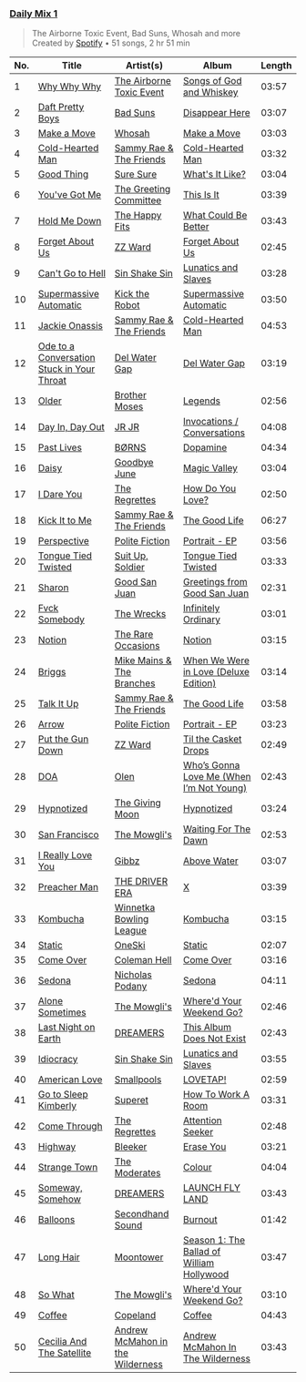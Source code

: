 ### [Daily Mix 1](https://open.spotify.com/playlist/37i9dQZF1E39Gzb56luQni)

> The Airborne Toxic Event, Bad Suns, Whosah and more<br>
> Created by [Spotify](https://open.spotify.com/user/spotify) • 51 songs, 2 hr 51 min

| No. | Title | Artist(s) | Album | Length |
|---|---|---|---|---|
| 1 | [Why Why Why](https://open.spotify.com/track/68kS1Ni1vcDKRi8uzQh8UM) | [The Airborne Toxic Event](https://open.spotify.com/artist/7xovAENFxmyEWhzbnHsB3Z) | [Songs of God and Whiskey](https://open.spotify.com/album/7MR51b6JwOmyBUtmFRWPvW) | 03:57 |
| 2 | [Daft Pretty Boys](https://open.spotify.com/track/41d2Q6DHcM20OdzynkRtvf) | [Bad Suns](https://open.spotify.com/artist/0YhUSm86okLWldQVwJkLlP) | [Disappear Here](https://open.spotify.com/album/2YXl7mV4d30fEbwpVQ7YBQ) | 03:07 |
| 3 | [Make a Move](https://open.spotify.com/track/0RvJZiIHkhOWkiqaAZnvSD) | [Whosah](https://open.spotify.com/artist/0jXaeFozic6yOdJRGuUcrR) | [Make a Move](https://open.spotify.com/album/5DOKl5dngRBhqXPQCluycM) | 03:03 |
| 4 | [Cold-Hearted Man](https://open.spotify.com/track/4a8L9qf7HshfwT9XqEWAY5) | [Sammy Rae & The Friends](https://open.spotify.com/artist/3lFDsTyYNPQc8WzJExnQWn) | [Cold-Hearted Man](https://open.spotify.com/album/1GWt0mqBJootdml3cbaG59) | 03:32 |
| 5 | [Good Thing](https://open.spotify.com/track/063d63uD0ZK1Ge9n5IF3Bg) | [Sure Sure](https://open.spotify.com/artist/1anAI9P9iSzc9qzLv6AtHZ) | [What's It Like?](https://open.spotify.com/album/056WVgV0QimZ6XcEHczGlG) | 03:04 |
| 6 | [You've Got Me](https://open.spotify.com/track/534uBUA3qVXAp1jLfK5tL1) | [The Greeting Committee](https://open.spotify.com/artist/1MIe1z4RdqLqHSJsb7EBMm) | [This Is It](https://open.spotify.com/album/35H7mR1u6XET8YKvezYUkB) | 03:39 |
| 7 | [Hold Me Down](https://open.spotify.com/track/1yhJdaC1kecHKUgGCChs4z) | [The Happy Fits](https://open.spotify.com/artist/73rPcaYEhBd0UuVZBqqyQJ) | [What Could Be Better](https://open.spotify.com/album/4dsTxC7fUsAp3qjkf93QI1) | 03:43 |
| 8 | [Forget About Us](https://open.spotify.com/track/7rijhdaZILNVlSQSfPOOky) | [ZZ Ward](https://open.spotify.com/artist/7aJSIsbI5wV8aFi2kkFfPi) | [Forget About Us](https://open.spotify.com/album/3pvVrSVs7UPLe6dlaKGQOa) | 02:45 |
| 9 | [Can't Go to Hell](https://open.spotify.com/track/7859pcBwSTJ8jerSu6lh9C) | [Sin Shake Sin](https://open.spotify.com/artist/5tFuUOO2a75KL5MXvplfhQ) | [Lunatics and Slaves](https://open.spotify.com/album/6cTHePkCxNFLWXGQqlwqYT) | 03:28 |
| 10 | [Supermassive Automatic](https://open.spotify.com/track/4MCyGRJqGyFwevVJ3rctN6) | [Kick the Robot](https://open.spotify.com/artist/3laW7qGOetV67hZzeLaWtG) | [Supermassive Automatic](https://open.spotify.com/album/7uUV0rN5jvXlDdPkBENrDv) | 03:50 |
| 11 | [Jackie Onassis](https://open.spotify.com/track/57cromdHnqVGbXregGbyOc) | [Sammy Rae & The Friends](https://open.spotify.com/artist/3lFDsTyYNPQc8WzJExnQWn) | [Cold-Hearted Man](https://open.spotify.com/album/1GWt0mqBJootdml3cbaG59) | 04:53 |
| 12 | [Ode to a Conversation Stuck in Your Throat](https://open.spotify.com/track/51Lf3l6wx008NdBxCQnD6B) | [Del Water Gap](https://open.spotify.com/artist/0xPoVNPnxIIUS1vrxAYV00) | [Del Water Gap](https://open.spotify.com/album/22ljnmjYzy4TS5tCtaRIUE) | 03:19 |
| 13 | [Older](https://open.spotify.com/track/7ftNgWJVEeA9HTLMaAzA0k) | [Brother Moses](https://open.spotify.com/artist/6PPQbW6B4qlgQbuvjbdQ4V) | [Legends](https://open.spotify.com/album/1LRpkUWt4EzdSGgC94VkEO) | 02:56 |
| 14 | [Day In, Day Out](https://open.spotify.com/track/7wyBSiCANPCa9O5HAy61qK) | [JR JR](https://open.spotify.com/artist/3VAxb3UskTNiHAKh4UeOEv) | [Invocations / Conversations](https://open.spotify.com/album/3Bdw1Q9ttJkDo43SkvNdpo) | 04:08 |
| 15 | [Past Lives](https://open.spotify.com/track/1Dr5JexwA15wmKe7Y7maA9) | [BØRNS](https://open.spotify.com/artist/1KP6TWI40m7p3QBTU6u2xo) | [Dopamine](https://open.spotify.com/album/17l7MIu0Jh0tdgK7or9ovw) | 04:34 |
| 16 | [Daisy](https://open.spotify.com/track/6zSekCO8d6oK2tsEBuxQPp) | [Goodbye June](https://open.spotify.com/artist/1l9I7G8J8AnMScWQwlNJ4M) | [Magic Valley](https://open.spotify.com/album/4GQp1LbFHcJVkS9M5HUzAL) | 03:04 |
| 17 | [I Dare You](https://open.spotify.com/track/6N3aShaAM8V6valfHIFVOr) | [The Regrettes](https://open.spotify.com/artist/67WNUxmM7y4WzHPAVzBu3E) | [How Do You Love?](https://open.spotify.com/album/0uIC8BxmLHZLpQX81ZqQE0) | 02:50 |
| 18 | [Kick It to Me](https://open.spotify.com/track/6QZbDUZEgkwaVWROtWzjQ0) | [Sammy Rae & The Friends](https://open.spotify.com/artist/3lFDsTyYNPQc8WzJExnQWn) | [The Good Life](https://open.spotify.com/album/4s1igjt5YJe7s7BdCeX3DX) | 06:27 |
| 19 | [Perspective](https://open.spotify.com/track/1z9t09cCzfOz9R8UYjirt8) | [Polite Fiction](https://open.spotify.com/artist/5YLvl4d4PEc4ls2xHf2EtR) | [Portrait - EP](https://open.spotify.com/album/29PnyiCuTu7UeBwPy5SSML) | 03:56 |
| 20 | [Tongue Tied Twisted](https://open.spotify.com/track/0nJPxONbsGILkjSVY8wpzB) | [Suit Up, Soldier](https://open.spotify.com/artist/6LnU5mc8E2Bdk92w63cqww) | [Tongue Tied Twisted](https://open.spotify.com/album/1yLiHlnmEo28UU5VQGiAAG) | 03:33 |
| 21 | [Sharon](https://open.spotify.com/track/3YcpHA5BNT66TgI1I00GfW) | [Good San Juan](https://open.spotify.com/artist/78BiITJndspCh1x7o4Kwu9) | [Greetings from Good San Juan](https://open.spotify.com/album/58V5uvKSfPs83hKvgKKlfi) | 02:31 |
| 22 | [Fvck Somebody](https://open.spotify.com/track/1GU6oaDhWaypMzfP51BYKo) | [The Wrecks](https://open.spotify.com/artist/458aS6ALc3QkzwfR5USt34) | [Infinitely Ordinary](https://open.spotify.com/album/74IXMUg7W8OvCjdTeCTtLx) | 03:01 |
| 23 | [Notion](https://open.spotify.com/track/0sTlGEld0h8kIPZaKDYUf4) | [The Rare Occasions](https://open.spotify.com/artist/1QfpRUtH14JLoY6F6AYmwt) | [Notion](https://open.spotify.com/album/4Uf8BVznefnd2xZm2nRFUx) | 03:15 |
| 24 | [Briggs](https://open.spotify.com/track/4PoZ2aNmIz1EEE9W0l0rk0) | [Mike Mains & The Branches](https://open.spotify.com/artist/0OCgRH2JnfJo0nNDJzEG0Q) | [When We Were in Love (Deluxe Edition)](https://open.spotify.com/album/5j7POXCOLqxNZFpWW4cyIQ) | 03:14 |
| 25 | [Talk It Up](https://open.spotify.com/track/7FQCZ5i5bmQ76LoGHyVcX0) | [Sammy Rae & The Friends](https://open.spotify.com/artist/3lFDsTyYNPQc8WzJExnQWn) | [The Good Life](https://open.spotify.com/album/4s1igjt5YJe7s7BdCeX3DX) | 03:58 |
| 26 | [Arrow](https://open.spotify.com/track/2v5J6VEWxP2s9VESGR7HaK) | [Polite Fiction](https://open.spotify.com/artist/5YLvl4d4PEc4ls2xHf2EtR) | [Portrait - EP](https://open.spotify.com/album/29PnyiCuTu7UeBwPy5SSML) | 03:23 |
| 27 | [Put the Gun Down](https://open.spotify.com/track/63tqSZIWPIbNCcOb9A2gHY) | [ZZ Ward](https://open.spotify.com/artist/7aJSIsbI5wV8aFi2kkFfPi) | [Til the Casket Drops](https://open.spotify.com/album/57QGgDgbSf0Ij3QP41jF8D) | 02:49 |
| 28 | [DOA](https://open.spotify.com/track/4sy86utWrvEKd2w7zfnzL3) | [Olen](https://open.spotify.com/artist/0m34JtkojthW5WYugFm0e3) | [Who’s Gonna Love Me (When I’m Not Young)](https://open.spotify.com/album/75cLYF9N4P7YEPkj2U5yTL) | 02:43 |
| 29 | [Hypnotized](https://open.spotify.com/track/4qWCmPncSuVb1Gy01vzVb4) | [The Giving Moon](https://open.spotify.com/artist/166duy3vH4MD26JhjhtrcE) | [Hypnotized](https://open.spotify.com/album/2xjHLQ1HmSeHePViNoy0vr) | 03:24 |
| 30 | [San Francisco](https://open.spotify.com/track/5RRWirYSE08FPKD6Mx4v0V) | [The Mowgli's](https://open.spotify.com/artist/6AGUQK1EWK6nvN4pLIDQDQ) | [Waiting For The Dawn](https://open.spotify.com/album/1sO3d5N07nqu5CeJTLg7PG) | 02:53 |
| 31 | [I Really Love You](https://open.spotify.com/track/2qF52omSmDI7SWw3UXI8No) | [Gibbz](https://open.spotify.com/artist/6mcEXkX1gFc4kttIF6JKb5) | [Above Water](https://open.spotify.com/album/5Rg5Cwy3K5KfZJv9ZTxeOM) | 03:07 |
| 32 | [Preacher Man](https://open.spotify.com/track/0oeW7qeQnBULDmDWsq4w5o) | [THE DRIVER ERA](https://open.spotify.com/artist/5bmqhxWk9SEFDGIzWpSjVJ) | [X](https://open.spotify.com/album/26zSceZATGbvovShGxsIkz) | 03:39 |
| 33 | [Kombucha](https://open.spotify.com/track/7pGYQz0yMkm8rLdP6u1wZW) | [Winnetka Bowling League](https://open.spotify.com/artist/4ug3P1K8BaCdJXROrqHqhu) | [Kombucha](https://open.spotify.com/album/4STKNQMCHzs7k8sEUwdAzL) | 03:15 |
| 34 | [Static](https://open.spotify.com/track/1gCLyX2BjPbwsF6d2GTGuK) | [OneSki](https://open.spotify.com/artist/41C2L03giIope8vPaE8lVx) | [Static](https://open.spotify.com/album/1Via3RSGHqI9glWbIPm6ul) | 02:07 |
| 35 | [Come Over](https://open.spotify.com/track/2o3Wog8cDobbtvgFXIc6mK) | [Coleman Hell](https://open.spotify.com/artist/3q9nybxzbSHsesDBHUlP4c) | [Come Over](https://open.spotify.com/album/1FJRJYdexmGtM1mIqNgkBe) | 03:16 |
| 36 | [Sedona](https://open.spotify.com/track/0JNGesH7O4kZI67POvFEjZ) | [Nicholas Podany](https://open.spotify.com/artist/4e2RfkWcAxTR4UMKDJhTsb) | [Sedona](https://open.spotify.com/album/3WvQJWOdSkcDMKAh1tDNdS) | 04:11 |
| 37 | [Alone Sometimes](https://open.spotify.com/track/0ne8iNLplH15M6EtgzPkf0) | [The Mowgli's](https://open.spotify.com/artist/6AGUQK1EWK6nvN4pLIDQDQ) | [Where'd Your Weekend Go?](https://open.spotify.com/album/71o4Eq4gL2QGUb1FOey4G7) | 02:46 |
| 38 | [Last Night on Earth](https://open.spotify.com/track/6TpJEaaHiTCrAsTII0qjHs) | [DREAMERS](https://open.spotify.com/artist/1FgsVeOhRYuSw2ghkIXV0A) | [This Album Does Not Exist](https://open.spotify.com/album/2dtruUPZ49oSh468hKErtf) | 02:43 |
| 39 | [Idiocracy](https://open.spotify.com/track/6u5jaCfHHiRdU6rWdjtAd4) | [Sin Shake Sin](https://open.spotify.com/artist/5tFuUOO2a75KL5MXvplfhQ) | [Lunatics and Slaves](https://open.spotify.com/album/6cTHePkCxNFLWXGQqlwqYT) | 03:55 |
| 40 | [American Love](https://open.spotify.com/track/0m8z88MqUfbstTIUMK2wfZ) | [Smallpools](https://open.spotify.com/artist/4iiQabGKtS2RtTKpVkrVTw) | [LOVETAP!](https://open.spotify.com/album/59xqFRG2IgFTsZtQ73yIp6) | 02:59 |
| 41 | [Go to Sleep Kimberly](https://open.spotify.com/track/5ExaMDn2nYH1mMKkMu6veR) | [Superet](https://open.spotify.com/artist/3e5snAyVao8Jsu9kxumEUs) | [How To Work A Room](https://open.spotify.com/album/40FZD9ladH2d3vmXtoLLQo) | 03:31 |
| 42 | [Come Through](https://open.spotify.com/track/6TJv1Np1Qzps2dR7oB3m5K) | [The Regrettes](https://open.spotify.com/artist/67WNUxmM7y4WzHPAVzBu3E) | [Attention Seeker](https://open.spotify.com/album/237iOHOkZOBZfMyc371XdW) | 02:48 |
| 43 | [Highway](https://open.spotify.com/track/7aQT5OB4zEgyyxfRDbOBIt) | [Bleeker](https://open.spotify.com/artist/64tT0KKbU4AFWkO6v1VvXv) | [Erase You](https://open.spotify.com/album/40MZW6y8j9zJLyyB946IKH) | 03:21 |
| 44 | [Strange Town](https://open.spotify.com/track/3JjmSjijPsu3AWei1adplt) | [The Moderates](https://open.spotify.com/artist/30bcJH5kuHVu6RZckrZfFJ) | [Colour](https://open.spotify.com/album/4ai377DNpe0SuMo5qQcKK5) | 04:04 |
| 45 | [Someway, Somehow](https://open.spotify.com/track/5fCGBY6HsBeMdbp1cnTfmG) | [DREAMERS](https://open.spotify.com/artist/1FgsVeOhRYuSw2ghkIXV0A) | [LAUNCH FLY LAND](https://open.spotify.com/album/6tPdQZsetTB8YW1cjuk9u4) | 03:43 |
| 46 | [Balloons](https://open.spotify.com/track/37zZQYI1LcqiIK8st98zQZ) | [Secondhand Sound](https://open.spotify.com/artist/7F5gkuNk8gKIYIQtXJNFAw) | [Burnout](https://open.spotify.com/album/2yvPg4ArTtYi2YsdCwzxoI) | 01:42 |
| 47 | [Long Hair](https://open.spotify.com/track/0nfTKmwOONBx6gsMqIhqBk) | [Moontower](https://open.spotify.com/artist/56y2IdpRthuW4pDZbqwjlz) | [Season 1: The Ballad of William Hollywood](https://open.spotify.com/album/0NobN8Dzj4V4POWf6plBBy) | 03:47 |
| 48 | [So What](https://open.spotify.com/track/0wAbE8PmaALSdGEpfOuk6J) | [The Mowgli's](https://open.spotify.com/artist/6AGUQK1EWK6nvN4pLIDQDQ) | [Where'd Your Weekend Go?](https://open.spotify.com/album/71o4Eq4gL2QGUb1FOey4G7) | 03:10 |
| 49 | [Coffee](https://open.spotify.com/track/4v78Fx4qOaA98BmDo8ZqKh) | [Copeland](https://open.spotify.com/artist/31HpswGOiF0Mc2wm11sIoN) | [Coffee](https://open.spotify.com/album/0ni4GKjYgGFbPAzG1098Dr) | 04:43 |
| 50 | [Cecilia And The Satellite](https://open.spotify.com/track/1MSM3Fo2fvnwVqMcz8Jhjq) | [Andrew McMahon in the Wilderness](https://open.spotify.com/artist/716ZwtZBmwROBXcFmCzfdM) | [Andrew McMahon In The Wilderness](https://open.spotify.com/album/4IVdl0FxI7cpwyLh8JWOdG) | 03:43 |
